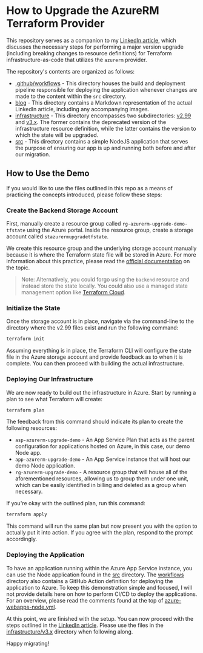 # How to Upgrade the AzureRM Terraform Provider

This repository serves as a companion to my [LinkedIn article](TODO), which discusses the necessary steps for performing a major version upgrade (including breaking changes to resource definitions) for Terraform infrastructure-as-code that utilizes the `azurerm` provider.

The repository's contents are organized as follows:

- [.github/workflows](/.github/workflows) - This directory houses the build and deployment pipeline responsible for deploying the application whenever changes are made to the content within the `src` directory.
- [blog](/blog/) - This directory contains a Markdown representation of the actual LinkedIn article, including any accompanying images.
- [infrastructure](/infrastructure/) - This directory encompasses two subdirectories: [v2.99](/infrastructure/v2.99/) and [v3.x](/infrastructure/v3.x/). The former contains the deprecated version of the infrastructure resource definition, while the latter contains the version to which the state will be upgraded.
- [src](/src/) - This directory contains a simple NodeJS application that serves the purpose of ensuring our app is up and running both before and after our migration.

## How to Use the Demo

If you would like to use the files outlined in this repo as a means of practicing the concepts introduced, please follow these steps:

### Create the Backend Storage Account

First, manually create a resource group called `rg-azurerm-upgrade-demo-tfstate` using the Azure portal. Inside the resource group, create a storage account called `stazurermupgradetfstate`.

We create this resource group and the underlying storage account manually because it is where the Terraform state file will be stored in Azure. For more information about this practice, please read the [official documentation](https://developer.hashicorp.com/terraform/language/settings/backends/configuration) on the topic.

> Note: Alternatively, you could forgo using the `backend` resource and instead store the state locally. You could also use a managed state management option like [Terraform Cloud](https://www.terraform.io/).

### Initialize the State

Once the storage account is in place, navigate via the command-line to the directory where the v2.99 files exist and run the following command:

```bash
terraform init
```

Assuming everything is in place, the Terraform CLI will configure the state file in the Azure storage account and provide feedback as to when it is complete. You can then proceed with building the actual infrastructure.

### Deploying Our Infrastructure

We are now ready to build out the infrastructure in Azure. Start by running a plan to see what Terraform will create:

```bash
terraform plan
```

The feedback from this command should indicate its plan to create the following resources:

- `asp-azurerm-upgrade-demo` - An App Service Plan that acts as the parent configuration for applications hosted on Azure, in this case, our demo Node app.
- `app-azurerm-upgrade-demo` - An App Service instance that will host our demo Node application.
- `rg-azurerm-upgrade-demo` - A resource group that will house all of the aforementioned resources, allowing us to group them under one unit, which can be easily identified in billing and deleted as a group when necessary.

If you're okay with the outlined plan, run this command:

```bash
terraform apply
```

This command will run the same plan but now present you with the option to actually put it into action. If you agree with the plan, respond to the prompt accordingly.

### Deploying the Application

To have an application running within the Azure App Service instance, you can use the Node application found in the [src](/src/) directory. The [workflows](/.github/workflows) directory also contains a GitHub Action definition for deploying the application to Azure. To keep this demonstration simple and focused, I will not provide details here on how to perform CI/CD to deploy the applications. For an overview, please read the comments found at the top of [azure-webapps-node.yml](/.github/workflows/azure-webapps-node.yml).

At this point, we are finished with the setup. You can now proceed with the steps outlined in the [LinkedIn article](TODO). Please use the files in the [infrastructure/v3.x](/infrastructure/v3.x/) directory when following along.

Happy migrating!